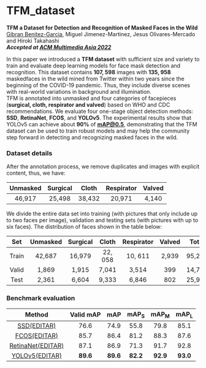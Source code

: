 # TFM_dataset 

__TFM a Dataset for Detection and Recognition of Masked Faces in the Wild__<br>
[Gibran Benitez-Garcia](https://gibranbenitez.github.io), Miguel Jimenez-Martinez, Jesus Olivares-Mercado and Hiroki Takahashi<br>
___Accepted at [ACM Multimedia Asia 2022](https://www.mmasia2022.org)___

In this paper we introduced a **TFM dataset** with sufficient size and variety to train and evaluate deep learning models
for face mask detection and recognition. This dataset contains **107, 598** images with **135, 958** maskedfaces in the wild mined from
Twitter within two years since the beginning of the COVID-19 pandemic. Thus, they include diverse scenes with real-world variations
in background and illumination.
<br>TFM is annotated into unmasked and four categories of facepieces (**surgical, cloth, respirator and valved**) based on WHO and CDC recommendations. We evaluate four one-stage object detection methods: **SSD**, **RetinaNet**, **FCOS**, and **YOLOv5**. The experimental results show that YOLOv5 can achieve about **90%**
of **mAP@0.5**, demonstrating that the TFM dataset can be used to train robust models and may help the community step forward in
detecting and recognizing masked faces in the wild.

### Dataset details
After the annotation process, we remove duplicates and images with explicit content, thus,  we have:

Unmasked |  Surgical	| Cloth	| Respirator| Valved 
:------: | :-------: | :---: | :-------: | :-------:
 46,917 | 25,498 | 38,432 | 20,971 | 4,140 
 
We divide the entire data set into training (with pictures that only include up to two faces per image), validation and testing sets (with pictures with up to six faces). The distribution of faces shown in the table below:                
 
 Set |Unmasked |  Surgical	| Cloth	| Respirator| Valved | Total 
:--: | :-----: | :-------: | :---: | :-------: | :----: | :-----------: 
 Train | 42,687 | 16,979 | 22, 058 | 10, 611 | 2,939 | 95,274
 Valid | 1,869 | 1,915 | 7,041 | 3,514 | 399 | 14,738
 Test | 2,361 | 6,604 | 9,333 | 6,846 | 802  | 25,946
 
 ### Benchmark evaluation
 
Method | Valid mAP |  mAP	| mAP<sub>S</sub>	| mAP<sub>M</sub>| mAP<sub>L</sub> 
:-----:| :-------: | :--: | :-------------: | :------------: | :-------------: 
[SSD(EDITAR)](https://drive.google.com/file/d/1vMCYpoLFavXsyp48hdadvCR5R-4gP-n_/view?usp=share_link) | 76.6 |  74.9	| 55.8	| 79.8 | 85.1 |
[FCOS(EDITAR)](https://drive.google.com/file/d/1vMCYpoLFavXsyp48hdadvCR5R-4gP-n_/view?usp=share_link) | 85.7 |  86.4	| 81.2	| 88.3 | 87.6 |
[RetinaNet(EDITAR)](https://drive.google.com/file/d/1vMCYpoLFavXsyp48hdadvCR5R-4gP-n_/view?usp=share_link) | 87.1 |  86.9	| 71.3	| 91.7 | 92.8 |  
[YOLOv5(EDITAR)](https://drive.google.com/file/d/1vMCYpoLFavXsyp48hdadvCR5R-4gP-n_/view?usp=share_link) | **89.6** |  **89.6**	| **82.2**	| **92.9** | **93.0** |  
